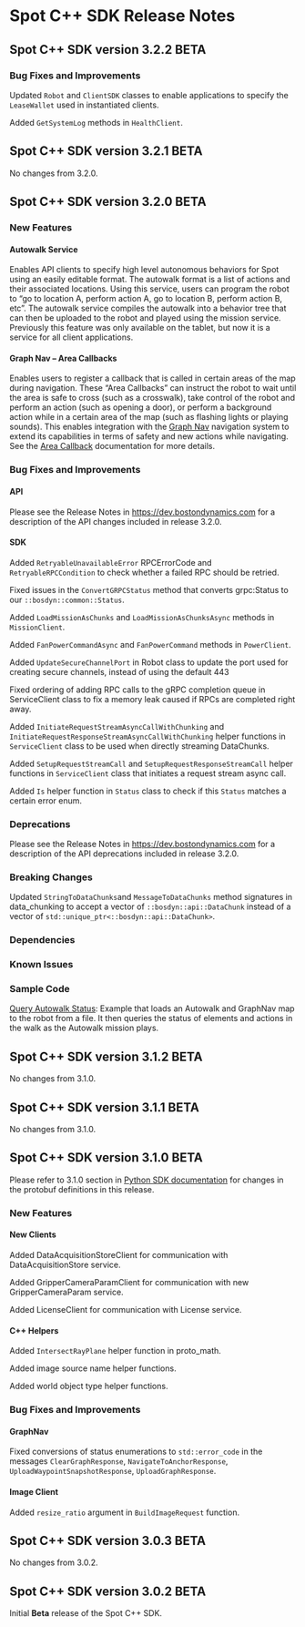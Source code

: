 <!--
Copyright (c) 2022 Boston Dynamics, Inc.  All rights reserved.

Downloading, reproducing, distributing or otherwise using the SDK Software
is subject to the terms and conditions of the Boston Dynamics Software
Development Kit License (20191101-BDSDK-SL).
-->

# Spot C++ SDK Release Notes

## Spot C++ SDK version 3.2.2 BETA

### Bug Fixes and Improvements

Updated `Robot` and `ClientSDK` classes to enable applications to specify the `LeaseWallet` used in instantiated clients.

Added `GetSystemLog` methods in `HealthClient`.

## Spot C++ SDK version 3.2.1 BETA

No changes from 3.2.0.

## Spot C++ SDK version 3.2.0 BETA

### New Features

#### Autowalk Service

Enables API clients to specify high level autonomous behaviors for Spot using an easily editable format. The autowalk format is a list of actions and their associated locations. Using this service, users can program the robot to “go to location A, perform action A, go to location B, perform action B, etc”. The autowalk service compiles the autowalk into a behavior tree that can then be uploaded to the robot and played using the mission service. Previously this feature was only available on the tablet, but now it is a service for all client applications.

#### Graph Nav – Area Callbacks

Enables users to register a callback that is called in certain areas of the map during navigation. These “Area Callbacks” can instruct the robot to wait until the area is safe to cross (such as a crosswalk), take control of the robot and perform an action (such as opening a door), or perform a background action while in a certain area of the map (such as flashing lights or playing sounds).
This enables integration with the [Graph Nav](concepts/autonomy/graphnav_service.md) navigation system to extend its capabilities in terms of safety and new actions while navigating. See the [Area Callback](concepts/autonomy/area_callbacks.md) documentation for more details.

### Bug Fixes and Improvements

#### API

Please see the Release Notes in https://dev.bostondynamics.com for a description of the API changes included in release 3.2.0.

#### SDK

Added `RetryableUnavailableError` RPCErrorCode and `RetryableRPCCondition` to check whether a failed RPC should be retried.

Fixed issues in the `ConvertGRPCStatus` method that converts grpc:Status to our `::bosdyn::common::Status`.

Added `LoadMissionAsChunks` and `LoadMissionAsChunksAsync` methods in `MissionClient`.

Added `FanPowerCommandAsync` and `FanPowerCommand` methods in `PowerClient`.

Added `UpdateSecureChannelPort` in Robot class to update the port used for creating secure channels, instead of using the default 443

Fixed ordering of adding RPC calls to the gRPC completion queue in ServiceClient class to fix a memory leak caused if RPCs are completed right away.

Added `InitiateRequestStreamAsyncCallWithChunking` and `InitiateRequestResponseStreamAsyncCallWithChunking` helper functions in `ServiceClient` class to be used when directly streaming DataChunks.

Added `SetupRequestStreamCall` and `SetupRequestResponseStreamCall` helper functions in `ServiceClient` class that initiates a request stream async call.

Added `Is` helper function in `Status` class to check if this `Status` matches a certain error enum.

### Deprecations

Please see the Release Notes in https://dev.bostondynamics.com for a description of the API deprecations included in release 3.2.0.

### Breaking Changes

Updated `StringToDataChunks`and `MessageToDataChunks` method signatures in data_chunking to accept a vector of `::bosdyn::api::DataChunk` instead of a vector of `std::unique_ptr<::bosdyn::api::DataChunk>`.

### Dependencies

### Known Issues

### Sample Code

[Query Autowalk Status](../cpp/examples/query_autowalk_status/README.md): Example that loads an Autowalk and GraphNav map to the robot from a file. It then queries the status of elements and actions in the walk as the Autowalk mission plays.

## Spot C++ SDK version 3.1.2 BETA

No changes from 3.1.0.

## Spot C++ SDK version 3.1.1 BETA

No changes from 3.1.0.

## Spot C++ SDK version 3.1.0 BETA

Please refer to 3.1.0 section in [Python SDK documentation](https://dev.bostondynamics.com/docs/release_notes) for changes in the protobuf definitions in this release.

### New Features

#### New Clients

Added DataAcquisitionStoreClient for communication with DataAcquisitionStore service.

Added GripperCameraParamClient for communication with new GripperCameraParam service.

Added LicenseClient for communication with License service.

#### C++ Helpers

Added `IntersectRayPlane` helper function in proto_math.

Added image source name helper functions.

Added world object type helper functions.

### Bug Fixes and Improvements

#### GraphNav

Fixed conversions of status enumerations to `std::error_code` in the messages `ClearGraphResponse`, `NavigateToAnchorResponse`, `UploadWaypointSnapshotResponse`, `UploadGraphResponse`.

#### Image Client

Added `resize_ratio` argument in `BuildImageRequest` function.

## Spot C++ SDK version 3.0.3 BETA

No changes from 3.0.2.

## Spot C++ SDK version 3.0.2 BETA

Initial **Beta** release of the Spot C++ SDK.
